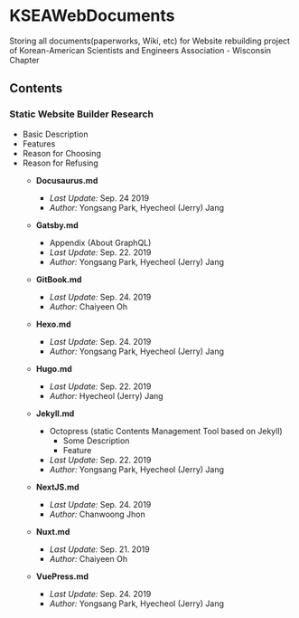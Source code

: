 # KSEAWebDocuments
Storing all documents(paperworks, Wiki, etc) for Website rebuilding project of Korean-American Scientists and Engineers Association - Wisconsin Chapter

## Contents
### Static Website Builder Research
- Basic Description
- Features
- Reason for Choosing
- Reason for Refusing
  - **Docusaurus.md**
    + *Last Update:* Sep. 24 2019
    + *Author:* Yongsang Park, Hyecheol (Jerry) Jang

  - **Gatsby.md**
    +  Appendix (About GraphQL)
    + *Last Update:* Sep. 22. 2019
    + *Author:* Yongsang Park, Hyecheol (Jerry) Jang

  - **GitBook.md**
    + *Last Update:* Sep. 24. 2019
    + *Author:* Chaiyeen Oh

  - **Hexo.md**
    + *Last Update:* Sep. 24. 2019
    + *Author:* Yongsang Park, Hyecheol (Jerry) Jang

  - **Hugo.md**
    + *Last Update:* Sep. 22. 2019
    + *Author:* Hyecheol (Jerry) Jang

  - **Jekyll.md**
    + Octopress (static Contents Management Tool based on Jekyll)
      * Some Description
      * Feature
    + *Last Update:* Sep. 22. 2019
    + *Author:* Yongsang Park, Hyecheol (Jerry) Jang

  - **NextJS.md**
    + *Last Update:* Sep. 24. 2019
    + *Author:* Chanwoong Jhon

  - **Nuxt.md**
    + *Last Update:* Sep. 21. 2019
    + *Author:* Chaiyeen Oh

  - **VuePress.md**
    - *Last Update:* Sep. 24. 2019
    - *Author:* Yongsang Park, Hyecheol (Jerry) Jang
